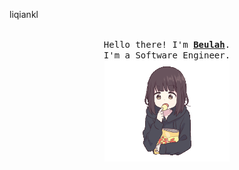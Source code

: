liqiankl

<p align="center">
  <br>
  <samp>
    Hello there! I'm <b><a rel="nofollow noopener noreferrer" target="_blank" href="https://tanx.dev">Beulah</a></b>.
    <br> I'm a Software Engineer.<br>

</samp>

  <img src="https://raw.githubusercontent.com/liqiankl/liqiankl/main/assets/crisps.gif" width="200"/>

</p>








